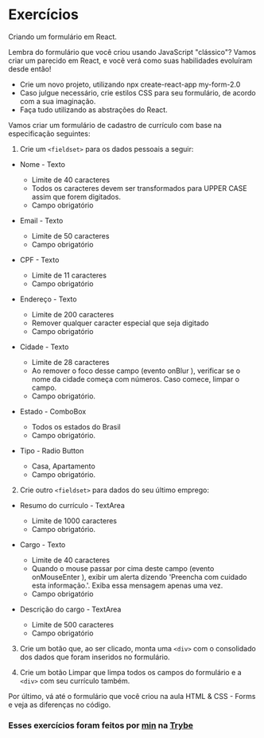 # Exercícios

Criando um formulário em React.

Lembra do formulário que você criou usando JavaScript "clássico"? Vamos criar um parecido em React, e você verá como suas habilidades evoluíram desde então!

   * Crie um novo projeto, utilizando npx create-react-app my-form-2.0
   * Caso julgue necessário, crie estilos CSS para seu formulário, de acordo com a sua imaginação.
   * Faça tudo utilizando as abstrações do React.

Vamos criar um formulário de cadastro de currículo com base na especificação seguintes:

   1. Crie um `<fieldset>` para os dados pessoais a seguir:

  * Nome - Texto
    * Limite de 40 caracteres
    * Todos os caracteres devem ser transformados para UPPER CASE assim que forem digitados.
    * Campo obrigatório

   * Email - Texto
     * Limite de 50 caracteres
     * Campo obrigatório

   * CPF - Texto
     * Limite de 11 caracteres
     * Campo obrigatório

   * Endereço - Texto
     * Limite de 200 caracteres
     * Remover qualquer caracter especial que seja digitado
     * Campo obrigatório

   * Cidade - Texto
     * Limite de 28 caracteres
     * Ao remover o foco desse campo (evento onBlur ), verificar se o nome da cidade começa com números. Caso comece, limpar o campo.
     * Campo obrigatório.

   * Estado - ComboBox
     * Todos os estados do Brasil
     * Campo obrigatório.

   * Tipo - Radio Button
     * Casa, Apartamento
     * Campo obrigatório.

   2. Crie outro `<fieldset>` para dados do seu último emprego:

   * Resumo do currículo - TextArea
     * Limite de 1000 caracteres
     * Campo obrigatório.

   * Cargo - Texto
     * Limite de 40 caracteres
     * Quando o mouse passar por cima deste campo (evento onMouseEnter ), exibir um alerta dizendo 'Preencha com cuidado esta informação.'. Exiba essa mensagem apenas uma vez.
     * Campo obrigatório

   * Descrição do cargo - TextArea
     * Limite de 500 caracteres
     * Campo obrigatório

   3. Crie um botão que, ao ser clicado, monta uma `<div>` com o consolidado dos dados que foram inseridos no formulário.
   
   4. Crie um botão Limpar que limpa todos os campos do formulário e a `<div>` com seu currículo também.

Por último, vá até o formulário que você criou na aula HTML & CSS - Forms e veja as diferenças no código.

### Esses exercícios foram feitos por [min](https://www.linkedin.com/in/jonathan-r-andrade/) na [Trybe](https://www.betrybe.com/)
